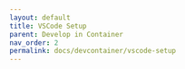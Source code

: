 ```yaml
---
layout: default
title: VSCode Setup
parent: Develop in Container
nav_order: 2
permalink: docs/devcontainer/vscode-setup
---
```

